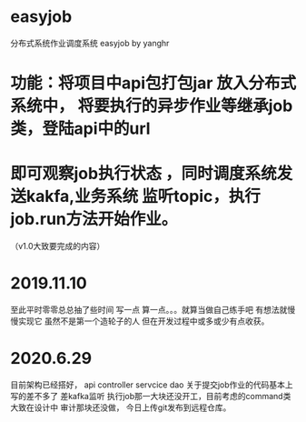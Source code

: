 # easyjob
分布式系统作业调度系统 easyjob by yanghr

# 功能：将项目中api包打包jar 放入分布式系统中， 将要执行的异步作业等继承job类，登陆api中的url 
# 即可观察job执行状态 ，同时调度系统发送kakfa,业务系统 监听topic，执行job.run方法开始作业。
（v1.0大致要完成的内容）

# 2019.11.10

至此平时零零总总抽了些时间 写一点 算一点。。。就算当做自己练手吧 有想法就慢慢实现它
虽然不是第一个造轮子的人 但在开发过程中或多或少有点收获。


# 2020.6.29 
目前架构已经搭好， api controller servcice dao 关于提交job作业的代码基本上写的差不多了
差kafka监听 执行job那一大块还没开工，目前考虑的command类大致在设计中
审计那块还没做， 今日上传git发布到远程仓库。

